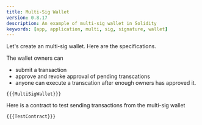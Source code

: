 ```yaml
---
title: Multi-Sig Wallet
version: 0.8.17
description: An example of multi-sig wallet in Solidity
keywords: [app, application, multi, sig, signature, wallet]
---
```


Let's create an multi-sig wallet. Here are the specifications.

The wallet owners can

- submit a transaction
- approve and revoke approval of pending transcations
- anyone can execute a transcation after enough owners has approved it.

```solidity
{{{MultiSigWallet}}}
```

Here is a contract to test sending transactions from the multi-sig wallet

```solidity
{{{TestContract}}}
```
